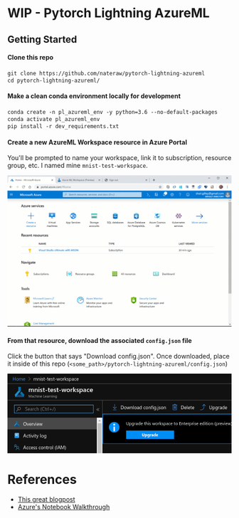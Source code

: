 # WIP - Pytorch Lightning AzureML

## Getting Started

#### Clone this repo

```
git clone https://github.com/nateraw/pytorch-lightning-azureml
cd pytorch-lightning-azureml/
```
#### Make a clean conda environment locally for development

```
conda create -n pl_azureml_env -y python=3.6 --no-default-packages
conda activate pl_azureml_env
pip install -r dev_requirements.txt
```

#### Create a new AzureML Workspace resource in Azure Portal

You'll be prompted to name your workspace, link it to subscription, resource group, etc. I named mine `mnist-test-workspace`.

![](images/create-workspace.gif)

#### From that resource, download the associated `config.json` file

Click the button that says "Download config.json". Once downloaded, place it inside of this repo (`<some_path>/pytorch-lightning-azureml/config.json`)

![](images/download-config.png)


# References
  - [This great blogpost](https://www.blue-granite.com/blog/train-and-deploy-machine-learning-models-using-the-azureml-service)
  - [Azure's Notebook Walkthrough](https://github.com/Azure/MachineLearningNotebooks/blob/master/how-to-use-azureml/ml-frameworks/pytorch/deployment/train-hyperparameter-tune-deploy-with-pytorch/train-hyperparameter-tune-deploy-with-pytorch.ipynb)
